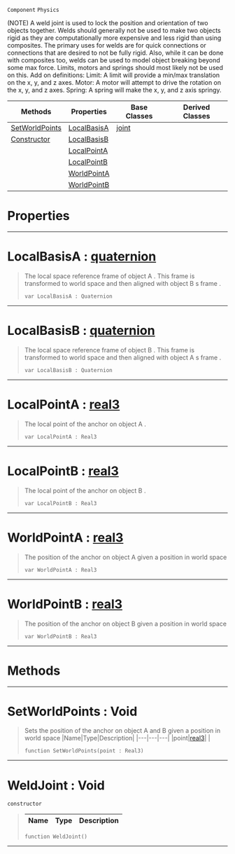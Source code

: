  `Component` `Physics`



(NOTE) A weld joint is used to lock the position and orientation of two objects together. Welds should generally not be used to make two objects rigid as they are computationally more expensive and less rigid than using composites. The primary uses for welds are for quick connections or connections that are desired to not be fully rigid. Also, while it can be done with composites too, welds can be used to model object breaking beyond some max force. Limits, motors and springs should most likely not be used on this. Add on definitions: Limit: A limit will provide a min/max translation on the x, y, and z axes. Motor: A motor will attempt to drive the rotation on the x, y, and z axes. Spring: A spring will make the x, y, and z axis springy.

|Methods|Properties|Base Classes|Derived Classes|
|---|---|---|---|
|[ SetWorldPoints](https://github.com/ArendDanielek/ZeroDocsTest/blob/master/code_reference/class_reference/weldjoint.markdown#setworldpoints-void)|[ LocalBasisA](https://github.com/ArendDanielek/ZeroDocsTest/blob/master/code_reference/class_reference/weldjoint.markdown#localbasisa-zero-engine)|[joint](https://github.com/ArendDanielek/ZeroDocsTest/blob/master/code_reference/class_reference/joint.markdown)| |
|[ Constructor](https://github.com/ArendDanielek/ZeroDocsTest/blob/master/code_reference/class_reference/weldjoint.markdown#weldjoint-void)|[ LocalBasisB](https://github.com/ArendDanielek/ZeroDocsTest/blob/master/code_reference/class_reference/weldjoint.markdown#localbasisb-zero-engine)| | |
| |[ LocalPointA](https://github.com/ArendDanielek/ZeroDocsTest/blob/master/code_reference/class_reference/weldjoint.markdown#localpointa-zero-engine)| | |
| |[ LocalPointB](https://github.com/ArendDanielek/ZeroDocsTest/blob/master/code_reference/class_reference/weldjoint.markdown#localpointb-zero-engine)| | |
| |[ WorldPointA](https://github.com/ArendDanielek/ZeroDocsTest/blob/master/code_reference/class_reference/weldjoint.markdown#worldpointa-zero-engine)| | |
| |[ WorldPointB](https://github.com/ArendDanielek/ZeroDocsTest/blob/master/code_reference/class_reference/weldjoint.markdown#worldpointb-zero-engine)| | |


 #  Properties


---  
 #  LocalBasisA : [quaternion](https://github.com/ArendDanielek/ZeroDocsTest/blob/master/code_reference/zilch_base_types/quaternion.markdown)

> The local space reference frame of object A . This frame is transformed to world space and then aligned with object B s frame . 
> ``` lang=cpp, name=Zilch
> var LocalBasisA : Quaternion


---  
 #  LocalBasisB : [quaternion](https://github.com/ArendDanielek/ZeroDocsTest/blob/master/code_reference/zilch_base_types/quaternion.markdown)

> The local space reference frame of object B . This frame is transformed to world space and then aligned with object A s frame . 
> ``` lang=cpp, name=Zilch
> var LocalBasisB : Quaternion


---  
 #  LocalPointA : [real3](https://github.com/ArendDanielek/ZeroDocsTest/blob/master/code_reference/zilch_base_types/real3.markdown)

> The local point of the anchor on object A . 
> ``` lang=cpp, name=Zilch
> var LocalPointA : Real3


---  
 #  LocalPointB : [real3](https://github.com/ArendDanielek/ZeroDocsTest/blob/master/code_reference/zilch_base_types/real3.markdown)

> The local point of the anchor on object B . 
> ``` lang=cpp, name=Zilch
> var LocalPointB : Real3


---  
 #  WorldPointA : [real3](https://github.com/ArendDanielek/ZeroDocsTest/blob/master/code_reference/zilch_base_types/real3.markdown)

> The position of the anchor on object A given a position in world space 
> ``` lang=cpp, name=Zilch
> var WorldPointA : Real3


---  
 #  WorldPointB : [real3](https://github.com/ArendDanielek/ZeroDocsTest/blob/master/code_reference/zilch_base_types/real3.markdown)

> The position of the anchor on object B given a position in world space 
> ``` lang=cpp, name=Zilch
> var WorldPointB : Real3


---  
 #  Methods


---  
 #  SetWorldPoints : Void

> Sets the position of the anchor on object A and B given a position in world space 
> |Name|Type|Description|
> |---|---|---|
> |point|[real3](https://github.com/ArendDanielek/ZeroDocsTest/blob/master/code_reference/zilch_base_types/real3.markdown)| |
> ``` lang=cpp, name=Zilch
> function SetWorldPoints(point : Real3)
> ``` 


---  
 #  WeldJoint : Void

 `constructor`

> 
> |Name|Type|Description|
> |---|---|---|
> ``` lang=cpp, name=Zilch
> function WeldJoint()
> ``` 


---  
 
  
  
  
  
  
  
  

 